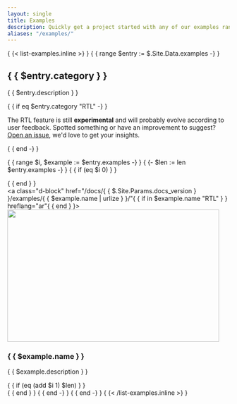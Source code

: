 ```yaml
---
layout: single
title: Examples
description: Quickly get a project started with any of our examples ranging from using parts of the framework to custom components and layouts.
aliases: "/examples/"
---
```


{ {< list-examples.inline >} }
{ { range $entry := $.Site.Data.examples -} }
  <h2 id="{ { $entry.category | urlize } }">{ { $entry.category } }</h2>
  <p>{ { $entry.description } }</p>
  { { if eq $entry.category "RTL" -} }
    <div class="bd-callout bd-callout-warning">
      <p>The RTL feature is still <strong>experimental</strong> and will probably evolve according to user feedback. Spotted something or have an improvement to suggest? <a href="{ { $.Site.Params.repo } }/issues/new">Open an issue</a>, we'd love to get your insights.</p>
    </div>
  { { end -} }

  { { range $i, $example := $entry.examples -} }
    { {- $len := len $entry.examples -} }
    { { if (eq $i 0) } }<div class="row">{ { end } }
      <div class="col-sm-6 col-md-4 col-xl-3 mb-3">
        <a class="d-block" href="/docs/{ { $.Site.Params.docs_version } }/examples/{ { $example.name | urlize } }/"{ { if in $example.name "RTL" } } hreflang="ar"{ { end } }>
          <img class="img-thumbnail mb-3" srcset="/docs/{ { $.Site.Params.docs_version } }/assets/img/examples/{ { $example.name | urlize } }.png,
                                                  /docs/{ { $.Site.Params.docs_version } }/assets/img/examples/{ { $example.name | urlize } }@2x.png 2x"
                                          src="/docs/{ { $.Site.Params.docs_version } }/assets/img/examples/{ { $example.name | urlize } }.png"
                                          alt=""
                                          width="480" height="300"
                                          loading="lazy">
          <h3 class="h5 mb-1">{ { $example.name } }</h3>
        </a>
        <p class="text-muted">{ { $example.description } }</p>
      </div>
    { { if (eq (add $i 1) $len) } }</div>{ { end } }
  { { end -} }
{ { end -} }
{ {< /list-examples.inline >} }
